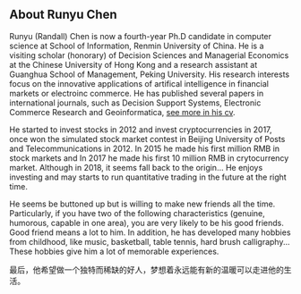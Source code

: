 ## About Runyu Chen

Runyu (Randall) Chen is now a fourth-year Ph.D candidate in computer science at School of Information, Renmin University of China. He is a visiting scholar (honorary) of Decision Sciences and Managerial Economics at the Chinese University of Hong Kong and a research assistant at Guanghua School of Management, Peking University. His research interests focus on the innovative applications of artifical intelligence in financial markets or electroinc commerce. He has published several papers in international journals, such as Decision Support Systems, Electronic Commerce Research and Geoinformatica, [see more in his cv](https://github.com/randallchan/randallchan.github.io/blob/master/Runyu%20Chen%20-%20CV181120.pdf).

He started to invest stocks in 2012 and invest cryptocurrencies in 2017, once won the simulated stock market contest in Beijing University of Posts and Telecommunications in 2012. In 2015 he made his first million RMB in stock markets and In 2017 he made his first 10 million RMB in crytocurrency market. Although in 2018, it seems fall back to the origin... He enjoys investing and may starts to run quantitative trading in the future at the right time.

He seems be buttoned up but is willing to make new friends all the time. Particularly, if you have two of the following characteristics (genuine, humorous, capable in one area), you are very likely to be his good friends. Good friend means a lot  to him. In addition, he has developed many hobbies from childhood, like music, basketball, table tennis, hard brush calligraphy... These hobbies give him a lot of memorable experiences. 

最后，他希望做一个独特而稀缺的好人，梦想着永远能有新的温暖可以走进他的生活。

